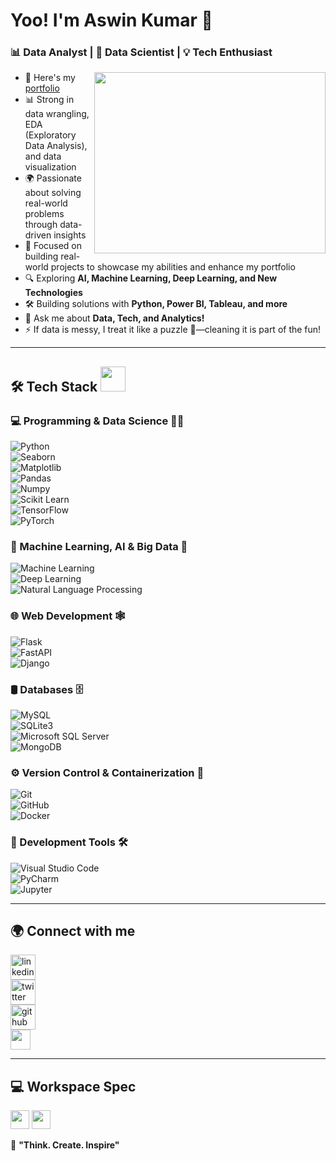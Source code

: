 # Yoo! I'm Aswin Kumar 👋  

### 📊 Data Analyst | 🤖 Data Scientist | 💡 Tech Enthusiast

<img align="right" width="370" height="290" src="https://cdn.dribbble.com/users/1292677/screenshots/6139167/avento.gif">  

- 🔭 Here's my [portfolio](https://ashvinz.github.io/PortFolio_New/)  
- 📊 Strong in data wrangling, EDA (Exploratory Data Analysis), and data visualization  
- 🌍 Passionate about solving real-world problems through data-driven insights  
- 🎯 Focused on building real-world projects to showcase my abilities and enhance my portfolio  
- 🔍 Exploring **AI, Machine Learning, Deep Learning, and New Technologies**  
- 🛠️ Building solutions with **Python, Power BI, Tableau, and more**  
- 💬 Ask me about **Data, Tech, and Analytics!**  
- ⚡ If data is messy, I treat it like a puzzle 🧩—cleaning it is part of the fun!  

---

## 🛠 Tech Stack <img src="https://media.giphy.com/media/j2pOGeGYKe2xCCKwfi/giphy.gif" width="40">

### 💻 Programming & Data Science 🧑‍💻  
![Python](https://img.shields.io/badge/-Python-333333?style=flat&logo=python)   
![Seaborn](https://img.shields.io/badge/-Seaborn-333333?style=flat&logo=seaborn)  
![Matplotlib](https://img.shields.io/badge/-Matplotlib-333333?style=flat&logo=matplotlib)  
![Pandas](https://img.shields.io/badge/Pandas-150458?style=flat-square&logo=pandas&logoColor=white)  
![Numpy](https://img.shields.io/badge/Numpy-013243?style=flat-square&logo=numpy&logoColor=white)  
![Scikit Learn](https://img.shields.io/badge/-Scikit%20Learn-333333?style=flat&logo=scikit-learn)  
![TensorFlow](https://img.shields.io/badge/-TensorFlow-333333?style=flat&logo=tensorflow)  
![PyTorch](https://img.shields.io/badge/-PyTorch-EE4C2C?style=flat&logo=pytorch&logoColor=white)  

### 🤖 Machine Learning, AI & Big Data 🚀  
![Machine Learning](https://img.shields.io/badge/-Machine%20Learning-333333?style=flat&logo=ML)  
![Deep Learning](https://img.shields.io/badge/-Deep%20Learning-333333?style=flat&logo=deep-learning)  
![Natural Language Processing](https://img.shields.io/badge/-Natural%20Language%20Processing-333333?style=flat&logo=nlp)    

### 🌐 Web Development 🕸️  
![Flask](https://img.shields.io/badge/-Flask-333333?style=flat&logo=flask)  
![FastAPI](https://img.shields.io/badge/-FastAPI-333333?style=flat&logo=fastapi)  
![Django](https://img.shields.io/badge/-Django-092E20?style=flat&logo=django&logoColor=white)  

### 🛢 Databases 🗄️  
![MySQL](https://img.shields.io/badge/-MySQL-333333?style=flat&logo=mysql)  
![SQLite3](https://img.shields.io/badge/-SQLite3-333333?style=flat&logo=sqlite)  
![Microsoft SQL Server](https://img.shields.io/badge/-Microsoft_SQL_Server-333333?style=flat&logo=microsoft-sql-server)  
![MongoDB](https://img.shields.io/badge/-MongoDB-47A248?style=flat&logo=mongodb&logoColor=white)  

### ⚙️ Version Control & Containerization 🔄  
![Git](https://img.shields.io/badge/-Git-333333?style=flat&logo=git)  
![GitHub](https://img.shields.io/badge/-GitHub-333333?style=flat&logo=github)  
![Docker](https://img.shields.io/badge/-Docker-2496ED?style=flat&logo=docker&logoColor=white)  

### 🔧 Development Tools 🛠️  
![Visual Studio Code](https://img.shields.io/badge/-Visual%20Studio%20Code-333333?style=flat&logo=visual-studio-code&logoColor=007ACC)  
![PyCharm](https://img.shields.io/badge/-Pycharm-333333?style=flat&logo=pycharm)  
![Jupyter](https://img.shields.io/badge/Jupyter-F37626?style=flat-square&logo=jupyter&logoColor=white)  

---

## 🌍 Connect with me  
[<img src='https://cdn3.iconfinder.com/data/icons/capsocial-round/500/linkedin-64.png' alt='linkedin' height='40'>](http://www.linkedin.com/in/aswinkumar-r2003)  
[<img src='https://cdn3.iconfinder.com/data/icons/2018-social-media-logotypes/1000/2018_social_media_popular_app_logo_twitter-64.png' alt='twitter' height='40'>](https://x.com/aswinkumar_003)  
[<img src='https://cdn4.iconfinder.com/data/icons/social-media-logos-6/512/71-github-64.png' alt='github' height='40'>](https://github.com/AswinKumar-R)  
<img src="https://github.com/TheDudeThatCode/TheDudeThatCode/blob/master/Assets/Handshake.gif" height="32px">  

---

## 💻 Workspace Spec  
<img height="30" src="https://img.shields.io/badge/Dell-Inspiron_5-0076D6?style=for-the-badge&logo=dell&logoColor=white"/>  
<img height="30" src="https://img.shields.io/badge/Intel-Core_i5-0071C5?style=for-the-badge&logo=intel&logoColor=white"/>  

🚀 **"Think. Create. Inspire"**  
